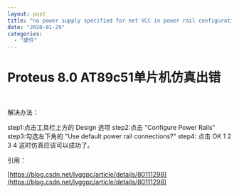 ```yaml
---
layout: post
title: "no power supply specified for net VCC in power rail configuration"
date: "2020-01-29"
categories: 
  - "硬件"
---
```


# Proteus 8.0 AT89c51单片机仿真出错

 

解决办法：

step1:点击工具栏上方的 Design 选项 step2:点击 “Configure Power Rails" step3:勾选左下角的 "Use default power rail connections?" step4: 点击 OK 1 2 3 4 这时仿真应该可以成功了。

引用：

[https://blog.csdn.net/lvggpc/article/details/80111298](https://blog.csdn.net/lvggpc/article/details/80111298)

